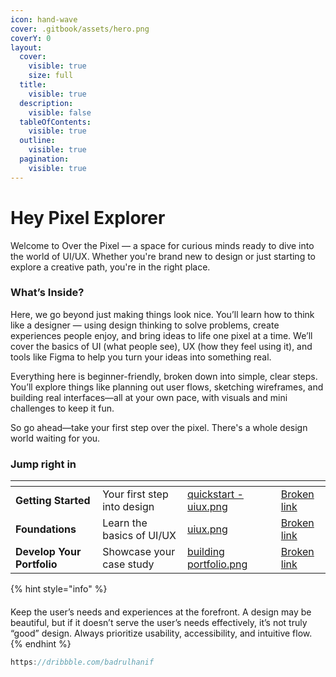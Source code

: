 ```yaml
---
icon: hand-wave
cover: .gitbook/assets/hero.png
coverY: 0
layout:
  cover:
    visible: true
    size: full
  title:
    visible: true
  description:
    visible: false
  tableOfContents:
    visible: true
  outline:
    visible: true
  pagination:
    visible: true
---
```


# Hey Pixel Explorer

Welcome to Over the Pixel — a space for curious minds ready to dive into the world of UI/UX. Whether you're brand new to design or just starting to explore a creative path, you're in the right place.

### **What’s Inside?**

Here, we go beyond just making things look nice. You’ll learn how to think like a designer — using design thinking to solve problems, create experiences people enjoy, and bring ideas to life one pixel at a time. We’ll cover the basics of UI (what people see), UX (how they feel using it), and tools like Figma to help you turn your ideas into something real.

Everything here is beginner-friendly, broken down into simple, clear steps. You’ll explore things like planning out user flows, sketching wireframes, and building real interfaces—all at your own pace, with visuals and mini challenges to keep it fun.

So go ahead—take your first step over the pixel. There's a whole design world waiting for you.

### Jump right in

<table data-view="cards"><thead><tr><th></th><th></th><th data-hidden data-card-cover data-type="files"></th><th data-hidden></th><th data-hidden data-card-target data-type="content-ref"></th></tr></thead><tbody><tr><td><strong>Getting Started</strong></td><td>Your first step into design</td><td><a href=".gitbook/assets/quickstart - uiux.png">quickstart - uiux.png</a></td><td></td><td><a href="broken-reference">Broken link</a></td></tr><tr><td><strong>Foundations</strong></td><td>Learn the basics of UI/UX</td><td><a href=".gitbook/assets/uiux.png">uiux.png</a></td><td></td><td><a href="broken-reference">Broken link</a></td></tr><tr><td><strong>Develop Your Portfolio</strong></td><td>Showcase your case study</td><td><a href=".gitbook/assets/building portfolio.png">building portfolio.png</a></td><td></td><td><a href="broken-reference">Broken link</a></td></tr></tbody></table>

{% hint style="info" %}
####

Keep the user’s needs and experiences at the forefront. A design may be beautiful, but if it doesn’t serve the user’s needs effectively, it’s not truly “good” design. Always prioritize usability, accessibility, and intuitive flow.
{% endhint %}

```javascript
https://dribbble.com/badrulhanif
```
